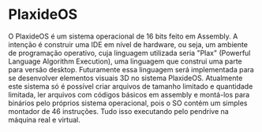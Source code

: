 # PlaxideOS
O PlaxideOS é um sistema operacional de 16 bits feito em Assembly. A intenção é construir uma IDE em nível de hardware, ou seja, um ambiente de programação operativo, cuja linguagem utilizada seria "Plax" (Powerful Language Algorithm Execution), uma linguagem que construi uma parte para versão desktop. Futuramente essa linguagem será implementada para se desenvolver elementos visuais 3D no sistema PlaxideOS. Atualmente este sistema só é possível criar arquivos de tamanho limitado e quantidade limitada, ler arquivos com códigos básicos em assembly e montá-los para binários pelo próprios sistema operacional, pois o SO contém um simples montador de 46 instruções. Tudo isso executando pelo pendrive na máquina real e virtual.
